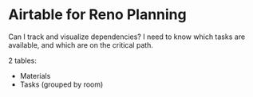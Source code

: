 # Airtable for Reno Planning
Can I track and visualize dependencies? I need to know which tasks are available, and which are on the critical path.

2 tables:
* Materials
* Tasks (grouped by room)
<!-- #hp -->

<!-- {BearID:2BD24B2F-EBD6-463E-AE0D-98CC553BE936-60165-000025C67B4109D8} -->
